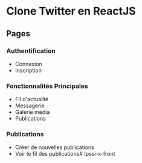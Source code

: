 # Clone Twitter en ReactJS

## Pages

### Authentification
- Connexion
- Inscription

### Fonctionnalités Principales
- Fil d'actualité
- Messagerie
- Galerie média
- Publications

### Publications
- Créer de nouvelles publications
- Voir le fil des publications#   I p s s i - x - f r o n t  
 